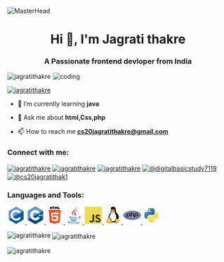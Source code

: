 ![MasterHead](https://1.bp.blogspot.com/-7A4WynwLsMw/XbBpCXG8fHI/AAAAAAAAMt4/uOa1bpLskYgrwGbllhSu2SDj_Mig8SXJQCLcBGAsYHQ/s1600/2000_600px.gif)
<h1 align="center">Hi 👋, I'm Jagrati thakre</h1>
<h3 align="center"> A Passionate frontend devloper from India</h3>
<img align="right" alt="coding" width="400" src="https://cdn.dribbble.com/users/4055494/screenshots/15215756/lottie-000_1_1.gif">
<p align="left"> <img src="https://komarev.com/ghpvc/?username=jagratithakre&label=Profile%20views&color=0e75b6&style=flat" alt="jagratithakre" /> </p>

<p align="left"> <a href="https://twitter.com/jagratithakre" target="blank"><img src="https://img.shields.io/twitter/follow/jagratithakre?logo=twitter&style=for-the-badge" alt="jagratithakre" /></a> </p>

- 🌱 I’m currently learning **java**

- 💬 Ask me about **html,Css,php**

- 📫 How to reach me **cs20jagratithakre@gmail.com**

<h3 align="left">Connect with me:</h3>
<p align="left">
<a href="https://twitter.com/jagratithakre" target="blank"><img align="center" src="https://raw.githubusercontent.com/rahuldkjain/github-profile-readme-generator/master/src/images/icons/Social/twitter.svg" alt="jagratithakre" height="30" width="40" /></a>
<a href="https://linkedin.com/in/jagratithakre" target="blank"><img align="center" src="https://raw.githubusercontent.com/rahuldkjain/github-profile-readme-generator/master/src/images/icons/Social/linked-in-alt.svg" alt="jagratithakre" height="30" width="40" /></a>
<a href="https://fb.com/jagratithakre" target="blank"><img align="center" src="https://raw.githubusercontent.com/rahuldkjain/github-profile-readme-generator/master/src/images/icons/Social/facebook.svg" alt="jagratithakre" height="30" width="40" /></a>
<a href="https://www.youtube.com/c/@digitalbasicstudy7119" target="blank"><img align="center" src="https://raw.githubusercontent.com/rahuldkjain/github-profile-readme-generator/master/src/images/icons/Social/youtube.svg" alt="@digitalbasicstudy7119" height="30" width="40" /></a>
<a href="https://www.hackerrank.com/@cs20jagratithak1" target="blank"><img align="center" src="https://raw.githubusercontent.com/rahuldkjain/github-profile-readme-generator/master/src/images/icons/Social/hackerrank.svg" alt="@cs20jagratithak1" height="30" width="40" /></a>
</p>

<h3 align="left">Languages and Tools:</h3>
<p align="left"> <a href="https://www.cprogramming.com/" target="_blank" rel="noreferrer"> <img src="https://raw.githubusercontent.com/devicons/devicon/master/icons/c/c-original.svg" alt="c" width="40" height="40"/> </a> <a href="https://www.w3schools.com/cpp/" target="_blank" rel="noreferrer"> <img src="https://raw.githubusercontent.com/devicons/devicon/master/icons/cplusplus/cplusplus-original.svg" alt="cplusplus" width="40" height="40"/> </a> <a href="https://www.w3.org/html/" target="_blank" rel="noreferrer"> <img src="https://raw.githubusercontent.com/devicons/devicon/master/icons/html5/html5-original-wordmark.svg" alt="html5" width="40" height="40"/> </a> <a href="https://www.java.com" target="_blank" rel="noreferrer"> <img src="https://raw.githubusercontent.com/devicons/devicon/master/icons/java/java-original.svg" alt="java" width="40" height="40"/> </a> <a href="https://developer.mozilla.org/en-US/docs/Web/JavaScript" target="_blank" rel="noreferrer"> <img src="https://raw.githubusercontent.com/devicons/devicon/master/icons/javascript/javascript-original.svg" alt="javascript" width="40" height="40"/> </a> <a href="https://www.linux.org/" target="_blank" rel="noreferrer"> <img src="https://raw.githubusercontent.com/devicons/devicon/master/icons/linux/linux-original.svg" alt="linux" width="40" height="40"/> </a> <a href="https://www.php.net" target="_blank" rel="noreferrer"> <img src="https://raw.githubusercontent.com/devicons/devicon/master/icons/php/php-original.svg" alt="php" width="40" height="40"/> </a> <a href="https://www.python.org" target="_blank" rel="noreferrer"> <img src="https://raw.githubusercontent.com/devicons/devicon/master/icons/python/python-original.svg" alt="python" width="40" height="40"/> </a> </p>

<p><img align="left" src="https://github-readme-stats.vercel.app/api/top-langs?username=jagratithakre&show_icons=true&locale=en&layout=compact" alt="jagratithakre" /></p>

<p>&nbsp;<img align="center" src="https://github-readme-stats.vercel.app/api?username=jagratithakre&show_icons=true&locale=en" alt="jagratithakre" /></p>

<p><img align="center" src="https://github-readme-streak-stats.herokuapp.com/?user=jagratithakre&" alt="jagratithakre" /></p>
